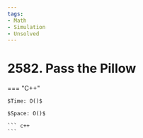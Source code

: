 ```yaml
---
tags:
- Math
- Simulation
- Unsolved
---
```



# 2582. Pass the Pillow

=== "C++"

    $Time: O()$

    $Space: O()$

    ``` c++
    ```